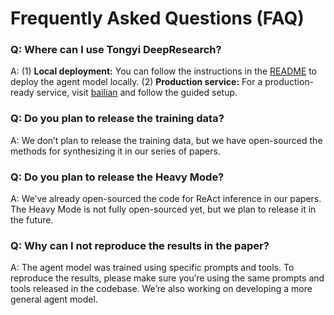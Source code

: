 # Frequently Asked Questions (FAQ)

### Q: Where can I use Tongyi DeepResearch?

A: (1) **Local deployment:** You can follow the instructions in the [README](README.md#quick-start) to deploy the agent model locally.
(2) **Production service:** For a production-ready service, visit [bailian](https://bailian.console.aliyun.com/?spm=a2ty02.31808181.d_app-market.1.6c4974a1tFmoFc&tab=app#/app/app-market/deep-search/) and follow the guided setup.

### Q: Do you plan to release the training data?

A: We don’t plan to release the training data, but we have open-sourced the methods for synthesizing it in our series of papers.

### Q: Do you plan to release the Heavy Mode?

A: We’ve already open-sourced the code for ReAct inference in our papers. The Heavy Mode is not fully open-sourced yet, but we plan to release it in the future.

### Q: Why can I not reproduce the results in the paper?

A: The agent model was trained using specific prompts and tools. To reproduce the results, please make sure you’re using the same prompts and tools released in the codebase. We’re also working on developing a more general agent model.
